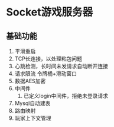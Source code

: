 # Socket游戏服务器

## 基础功能

1. 平滑重启
2. TCP长连接，以处理粘包问题
3. 心跳检测，长时间未发请求自动断开连接
4. 请求限流 令牌桶+滑动窗口
5. 数据AES加密
6. 中间件
   1. 已定义login中间件，拒绝未登录请求
7. Mysql自动建表
8. 路由映射
9. 玩家上下文管理